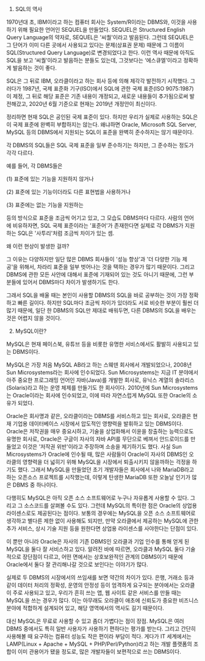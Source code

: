 1. SQL의 역사

  1970년대 초, IBM이라고 하는 컴퓨터 회사는 System/R이라는 DBMS와, 이것을 사용하기 위해 필요한 언어인 SEQUEL을 만들었다. SEQUEL은 Structured English Query Language의 약자로, SEQUEL은 '씨퀄'이라고 발음된다. 그런데 SEQUEL은 그 단어가 이미 다른 곳에서 사용되고 있다는 문제(상표권 문제) 때문에 그 이름이 SQL(Structured Query Language)로 변경되었다고 한다. 이런 역사 때문에 아직도 SQL을 보고 ‘씨퀄’이라고 발음하는 분들도 있는데, 그것보다는 ‘에스큐엘’이라고 정확하게 발음하는 것이 좋다. 

  SQL은 그 뒤로 IBM, 오라클이라고 하는 회사 등에 의해 제각각 발전하기 시작했다. 그러다가 1987년, 국제 표준화 기구(ISO)에서 SQL에 관한 국제 표준(ISO 9075:1987)이 제정, 그 뒤로 해당 표준은 기존 내용이 개정되고, 새로운 내용들이 추가됨으로써 발전해갔고, 2020년 6월 기준으로 현재는 2019년 개정안이 최신이다.

  정리하면 현재 SQL은 공인된 국제 표준이 있다. 하지만 우리가 실제로 사용하는 SQL은 이 국제 표준에 완벽히 부합하지는 않는다. 왜냐하면 Oracle, Microsoft SQL Server, MySQL 등의 DBMS에서 지원되는 SQL이 표준을 완벽히 준수하지는 않기 때문이다.

  각 DBMS의 SQL들은 SQL 국제 표준을 일부 준수하기는 하지만, 그 준수하는 정도가 각각 다르다.

  예를 들어, 각 DBMS들은

(1) 표준에 있는 기능을 지원하지 않거나

(2) 표준에 있는 기능이더라도 다른 표현법을 사용하거나

(3) 표준에는 없는 기능을 지원하는

  등의 방식으로 표준을 조금씩 어기고 있고, 그 모습도 DBMS마다 다르다. 사람의 언어에 비유하자면, SQL 국제 표준이라는 '표준어'가 존재한다면 실제로 각 DBMS가 지원하는 SQL은 '사투리'처럼 조금씩 차이가 있는 셈.

  왜 이런 현상이 발생한 걸까?

  그 이유는 다양하지만 일단 많은 DBMS 회사들이 '성능 향상'과 '더 다양한 기능 제공'을 위해서, 차라리 표준을 일부 벗어나는 것을 택하는 경우가 많기 때문이다. 그리고 DBMS에 관한 모든 사안에 대해서 표준에 기재되어 있는 것도 아니기 때문에, 그런 부분들에 있어서 DBMS마다 차이가 발생하기도 한다.
  
  그래서 SQL을 배울 때는 본인이 사용할 DBMS의 SQL을 바로 공부하는 것이 가장 정확하고 빠른 길이다. 하지만 SQL마다 조금씩 차이가 있더라도 서로 비슷한 부분이 훨씬 더 많기 때문에, 일단 한 DBMS의 SQL만 제대로 배워두면, 다른 DBMS의 SQL을 배우는 것은 어렵지 않을 것이다.



2. MySQL이란?

  MySQL은 현재 페이스북, 유튜브 등을 비롯한 유명한 서비스에서도 활발히 사용되고 있는 DBMS이다. 
 
 MySQL은 가장 처음 MySQL AB라고 하는 스웨덴 회사에서 개발되었으나, 2008년 Sun Microsystems라는 회사에 인수되었다. Sun Microsystems는 지금 IT 분야에서 아주 중요한 프로그래밍 언어인 자바(Java)를 개발한 회사로, 유닉스 계열의 솔라리스(Solaris)라고 하는 운영 체제를 만들기도 한 회사이다. 2010년에 Sun Microsystems는 Oracle이라는 회사에 인수되었고, 이에 따라 자연스럽게 MySQL 또한 Oracle의 소유가 되었다. 

  Oracle은 회사명과 같은, 오라클이라는 DBMS를 서비스하고 있는 회사로, 오라클은 현재 기업용 데이터베이스 시장에서 압도적인 영향력을 발휘하고 있는 DBMS이다. Oracle은 저작권을 매우 중요시하고, 기술을 상업화해서 이윤을 창출하는 능력으로도 유명한 회사로, Oracle은 구글이 자사의 자바 API를 무단으로 베껴서 안드로이드를 만들었고 이것은 '저작권 위반'이라고 주장하며 소송을 제기하기도 했다. 사실 Sun Microsystems가 Oracle에 인수될 때, 많은 사람들이 Oracle이 자사의 DBMS인 오라클의 영향력을 더 넓히기 위해 MySQL을 시장에서 퇴출시키지 않을까하는 걱정을 하기도 했다. 그래서 MySQL을 만들었던 초기 개발자들은 회사에서 나와 MariaDB라고 하는 오픈소스 프로젝트를 시작했는데, 이렇게 탄생한 MariaDB 또한 오늘날 인기가 많은 DBMS 중 하나이다.

  다행히도 MySQL은 아직 오픈 소스 소프트웨어로 누구나 자유롭게 사용할 수 있다. 그리고 그 소스코드를 살펴볼 수도 있다. 그런데 MySQL의 특이한 점은 Oracle의 상업용 라이센스로도 제공된다는 점이다. 보통의 경우에는 MySQL을 오픈 소스 소프트웨어로 생각하고 별다른 제한 없이 사용해도 되지만, 만약 오라클에서 제공하는 MySQL에 관한 추가 서비스, 상시 기술 지원 등을 원한다면 상업용 라이센스를 사야한다는 단점이 있다. 
  
  이 뿐만 아니라 Oracle은 자사의 기존 DBMS인 오라클과 기업 인수를 통해 얻게 된 MySQL을 둘다 잘 서비스하고 있다. 알려진 바에 따르면, 오라클과 MySQL 둘다 기술적으로 장단점이 다르고, 어떤 면에서는 상호보완적인 관계의 DBMS이기 때문에 Oracle에서 둘다 잘 관리해나갈 것으로 보인다는 이야기가 많다. 

  실제로 두 DBMS의 시장에서의 쓰임새를 보면 약간의 차이가 있다. 은행, 거래소 등과 같이 데이터 처리의 정확성, 운영의 안정성 등이 엄격하게 요구되는 분야에서는 오라클이 주로 사용되고 있고, 우리가 흔히 쓰는 앱, 웹 사이트 같은 서비스를 만들 때는 MySQL을 쓰는 경우가 많다. 이는 아무래도 오라클이 애초에 신뢰도가 중요한 비즈니스 분야에 적합하게 설계되어 있고, 해당 영역에서의 역사도 길기 때문이다. 
  
  대신 MySQL은 무료로 사용할 수 있고 좀더 가볍다는 점이 장점. MySQL은 여러 DBMS 중에서도 특히 일반 사용자가 사용하기 편하다는 평가를 받는다. 그리고 간단히 사용해볼 때 요구하는 컴퓨터 성능도 작은 편이라 부담이 적다. 게다가 IT 세계에서는 LAMP(Linux + Apache + MySQL + PHP/Perl/Python)라고 하는 개발 플랫폼의 조합이 이미 관용어가 됐을 정도로, 많은 개발자들이 보편적으로 쓰는 DBMS이다.
